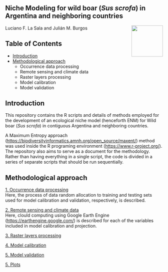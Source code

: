 ## Niche Modeling for wild boar (*Sus scrofa*) in Argentina and neighboring countries

<img src="https://user-images.githubusercontent.com/20196847/82152923-d78ba600-983a-11ea-9bfc-2a9115a029f5.jpg" height="100" width="100" img align="right">

Luciano F. La Sala and Julián M. Burgos

Table of Contents
---------- 
-   [Introduction](#introduction)
-   [Methodological approach](#methodological-approach)
    - Occurrence data processing  
    - Remote sensing and climate data   
    - Raster layers processing 
    - Model calibration     
    - Model validation
    
    
Introduction
----------  
This repository contains the R scripts and details of methods employed for the development of an ecological niche model (henceforth ENM) for Wild boar (*Sus scrofa*) in contiguous Argentina and neighboring countries.

A Maximum Entropy approach (https://biodiversityinformatics.amnh.org/open_source/maxent/) method was used inside the R programing environment (https://www.r-project.org/). The repository also aims to serve as a document for the methodology.  Rather than having everything in a single script, the code is divided in a series of separate scripts that should be run sequentially.  

Methodological approach
----------

[1. Occurrence data processing](./Occurrences/README.md)  
Here, the process of data random allocation to training and testing sets used for model calibration and validation, respectively, is described. 

[2. Remote sensing and climate data](https://github.com/lucianolasala/Wild_boar_ENM/blob/main/GEE%20raster%20processing/BioClim_Anual%20precipitation.md)  
Here, clould computing using Google Earth Engine (https://earthengine.google.com/) is described for each of the variables included in model calibration and projection. 

[3. Raster layers processing](./Environmental-data-processing.R)

[4. Model calibration](./calibration/calibration.md)

[5. Model validation](./Validation/README.md)

[5. Plots](./plots)
